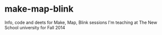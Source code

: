make-map-blink
==============

Info, code and deets for Make, Map, Blink sessions I'm teaching at The New School university for Fall 2014
